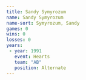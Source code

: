 ```yaml
---
title: Sandy Symyrozum
name: Sandy Symyrozum
name-sort: Symyrozum, Sandy
games: 0
wins: 0
losses: 0
years:
 - year: 1991
   event: Hearts
   team: "AB"
   position: Alternate
---
```

